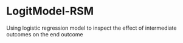 # LogitModel-RSM

Using logistic regression model to inspect the effect of intermediate outcomes on the end outcome
